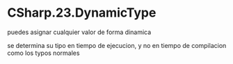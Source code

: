 # CSharp.23.DynamicType

puedes asignar cualquier valor de forma dinamica

se determina su tipo en tiempo de ejecucion, y no en tiempo de compilacion como los typos normales
